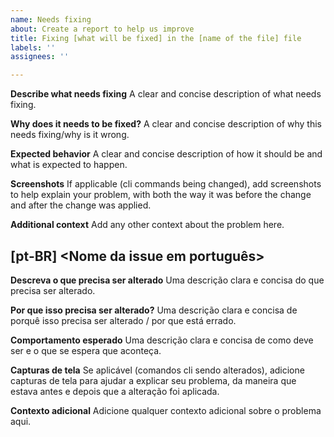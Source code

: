 ```yaml
---
name: Needs fixing
about: Create a report to help us improve
title: Fixing [what will be fixed] in the [name of the file] file
labels: ''
assignees: ''

---
```


**Describe what needs fixing**
A clear and concise description of what needs fixing.

**Why does it needs to be fixed?**
A clear and concise description of why this needs fixing/why is it wrong.

**Expected behavior**
A clear and concise description of how it should be and what is expected to happen.

**Screenshots**
If applicable (cli commands being changed), add screenshots to help explain your problem, with both the way it was before the change and after the change was applied.

**Additional context**
Add any other context about the problem here.

## [pt-BR] <Nome da issue em português>

**Descreva o que precisa ser alterado**
Uma descrição clara e concisa do que precisa ser alterado.

**Por que isso precisa ser alterado?**
Uma descrição clara e concisa de porquê isso precisa ser alterado / por que está errado.

**Comportamento esperado**
Uma descrição clara e concisa de como deve ser e o que se espera que aconteça.

**Capturas de tela**
Se aplicável (comandos cli sendo alterados), adicione capturas de tela para ajudar a explicar seu problema, da maneira que estava antes e depois que a alteração foi aplicada.

**Contexto adicional**
Adicione qualquer contexto adicional sobre o problema aqui.
